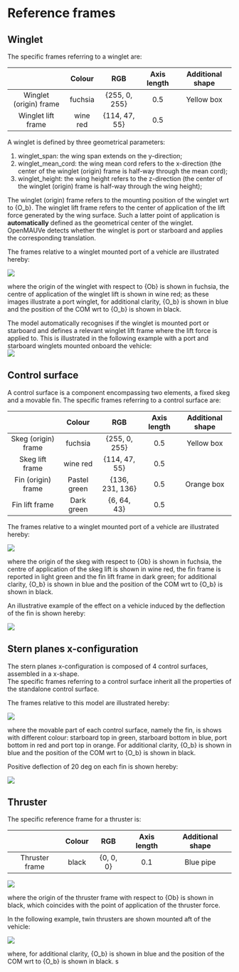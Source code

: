 # Reference frames
  
## Winglet   
The specific frames referring to a winglet are:   

|  | Colour  | RGB | Axis length | Additional shape |
| :---:   | :---: | :---: | :---: | :---: |
| Winglet (origin) frame | fuchsia | {255, 0, 255} | 0.5 | Yellow box |
| Winglet lift frame | wine red | {114, 47, 55} | 0.5 |   |
  
A winglet is defined by three geometrical parameters: 
  1. winglet_span: the wing span extends on the y-direction;    
  2. winglet_mean_cord: the wing mean cord refers to the x-direction (the center of the winglet (origin) frame is half-way through the mean cord);     
  3. winglet_height: the wing height refers to the z-direction (the center of the winglet (origin) frame is half-way through the wing height);     
   
The winglet (origin) frame refers to the mounting position of the winglet wrt to {O_b}. The winglet lift frame refers to the center of application of the lift force generated by the wing surface. Such a latter point of application is **automatically** defined as the geometrical center of the winglet. OpenMAUVe detects whether the winglet is port or starboard and applies the corresponding translation.   
  
The frames relative to a winglet mounted port of a vehicle are illustrated hereby:   
   
<img src="https://github.com/grande-dev/OpenMAUVe/blob/master/images/frames_winglet.png"> 

where the origin of the winglet with respect to {Ob} is shown in fuchsia, the centre of application of the winglet lift is shown in wine red; as these images illustrate a port winglet, for additional clarity, {O_b} is shown in blue and the position of the COM wrt to {O_b} is shown in black.  

The model automatically recognises if the winglet is mounted port or starboard and defines a relevant winglet lift frame where the lift force is applied to. This is illustrated in the following example with a port and starboard winglets mounted onboard the vehicle:  
<img src="https://github.com/grande-dev/OpenMAUVe/blob/master/images/frames_winglet2.png"> 


## Control surface     
A control surface is a component encompassing two elements, a fixed skeg and a movable fin.
The specific frames referring to a control surface are:   

|  | Colour  | RGB | Axis length | Additional shape |
| :---:   | :---: | :---: | :---: | :---: |
| Skeg (origin) frame | fuchsia | {255, 0, 255} | 0.5 | Yellow box |
| Skeg lift frame | wine red | {114, 47, 55} | 0.5 |   |
| Fin (origin) frame | Pastel green | {136, 231, 136} | 0.5 | Orange box |
| Fin lift frame | Dark green | {6, 64, 43} | 0.5 |   |

The frames relative to a winglet mounted port of a vehicle are illustrated hereby:   
   
<img src="https://github.com/grande-dev/OpenMAUVe/blob/master/images/frames_control_surface.png"> 

where the origin of the skeg with respect to {Ob} is shown in fuchsia, the centre of application of the skeg lift is shown in wine red, the fin frame is reported in light green and the fin lift frame in dark green; for additional clarity, {O_b} is shown in blue and the position of the COM wrt to {O_b} is shown in black.  

An illustrative example of the effect on a vehicle induced by the deflection of the fin is shown hereby:  

<img src="https://github.com/grande-dev/OpenMAUVe/blob/master/images/frames_control_surfaces_animation.gif"> 




## Stern planes x-configuration
The stern planes x-configuration is composed of 4 control surfaces, assembled in a x-shape.  
The specific frames referring to a control surface inherit all the properties of the standalone control surface.  

The frames relative to this model are illustrated hereby:   
   
<img src="https://github.com/grande-dev/OpenMAUVe/blob/master/images/frames_control_surface_x_stern.png"> 

where the movable part of each control surface, namely the fin, is shows with different colour: starboard top in green, starboard bottom in blue, port bottom in red and port top in orange. For additional clarity, {O_b} is shown in blue and the position of the COM wrt to {O_b} is shown in black.  

Positive deflection of 20 deg on each fin is shown hereby:  

<img src="https://github.com/grande-dev/OpenMAUVe/blob/master/images/frames_control_surface_x_stern_deflected.png"> 


## Thruster
The specific reference frame for a thruster is:   

|  | Colour  | RGB | Axis length | Additional shape |
| :---:   | :---: | :---: | :---: | :---: |
| Thruster frame | black | {0, 0, 0} | 0.1  | Blue pipe | 

<img src="https://github.com/grande-dev/OpenMAUVe/blob/master/images/frames_thruster.png"> 

where the origin of the thruster frame with respect to {Ob} is shown in black, which coincides with the point of application of the thruster force. 

In the following example, twin thrusters are shown mounted aft of the vehicle:   

<img src="https://github.com/grande-dev/OpenMAUVe/blob/master/images/frames_thruster2.png"> 

 where, for additional clarity, {O_b} is shown in blue and the position of the COM wrt to {O_b} is shown in black.  s
